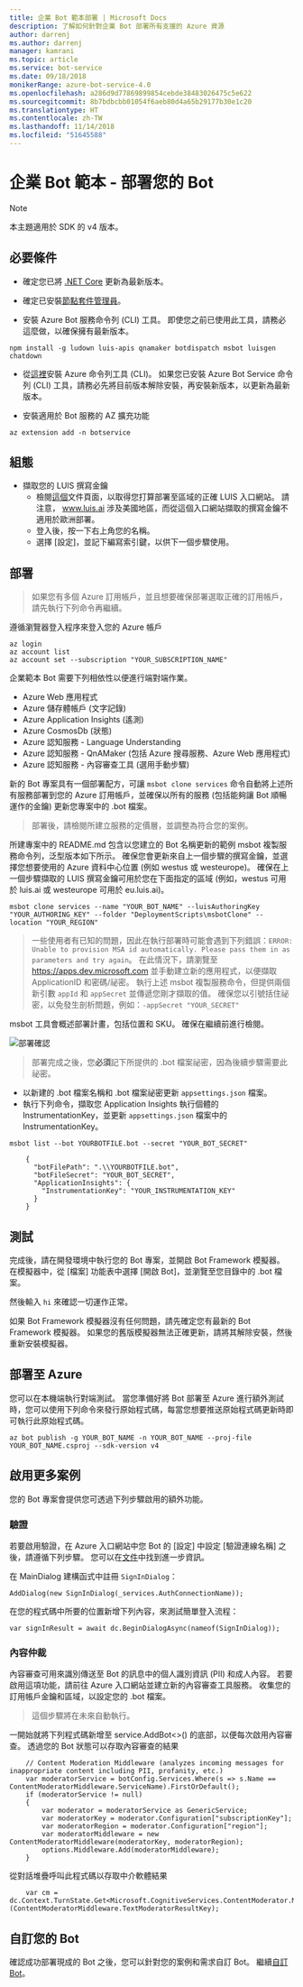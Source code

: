 ```yaml
---
title: 企業 Bot 範本部署 | Microsoft Docs
description: 了解如何針對企業 Bot 部署所有支援的 Azure 資源
author: darrenj
ms.author: darrenj
manager: kamrani
ms.topic: article
ms.service: bot-service
ms.date: 09/18/2018
monikerRange: azure-bot-service-4.0
ms.openlocfilehash: a286d9d77869899854cebde38483026475c5e622
ms.sourcegitcommit: 8b7bdbcbb01054f6aeb80d4a65b29177b30e1c20
ms.translationtype: HT
ms.contentlocale: zh-TW
ms.lasthandoff: 11/14/2018
ms.locfileid: "51645588"
---
```

# <a name="enterprise-bot-template---deploying-your-bot"></a>企業 Bot 範本 - 部署您的 Bot

> [!NOTE]
> 本主題適用於 SDK 的 v4 版本。 

## <a name="prerequisites"></a>必要條件

- 確定您已將 [.NET Core](https://www.microsoft.com/net/download) 更新為最新版本。

- 確定已安裝[節點套件管理員](https://nodejs.org/en/)。

- 安裝 Azure Bot 服務命令列 (CLI) 工具。 即使您之前已使用此工具，請務必這麼做，以確保擁有最新版本。

```shell
npm install -g ludown luis-apis qnamaker botdispatch msbot luisgen chatdown
```

- 從[這裡](https://docs.microsoft.com/en-us/cli/azure/install-azure-cli-windows?view=azure-cli-latest)安裝 Azure 命令列工具 (CLI)。 如果您已安裝 Azure Bot Service 命令列 (CLI) 工具，請務必先將目前版本解除安裝，再安裝新版本，以更新為最新版本。

- 安裝適用於 Bot 服務的 AZ 擴充功能
```shell
az extension add -n botservice
```

## <a name="configuration"></a>組態

- 擷取您的 LUIS 撰寫金鑰
   - 檢閱[這個](https://docs.microsoft.com/en-us/azure/cognitive-services/luis/luis-reference-regions)文件頁面，以取得您打算部署至區域的正確 LUIS 入口網站。 請注意， www.luis.ai 涉及美國地區，而從這個入口網站擷取的撰寫金鑰不適用於歐洲部署。
   - 登入後，按一下右上角您的名稱。
   - 選擇 [設定]，並記下編寫索引鍵，以供下一個步驟使用。

## <a name="deployment"></a>部署

>如果您有多個 Azure 訂用帳戶，並且想要確保部署選取正確的訂用帳戶，請先執行下列命令再繼續。

 遵循瀏覽器登入程序來登入您的 Azure 帳戶
```shell
az login
az account list
az account set --subscription "YOUR_SUBSCRIPTION_NAME"
```

企業範本 Bot 需要下列相依性以便進行端對端作業。
- Azure Web 應用程式
- Azure 儲存體帳戶 (文字記錄)
- Azure Application Insights (遙測)
- Azure CosmosDb (狀態)
- Azure 認知服務 - Language Understanding
- Azure 認知服務 - QnAMaker (包括 Azure 搜尋服務、Azure Web 應用程式)
- Azure 認知服務 - 內容審查工具 (選用手動步驟)

新的 Bot 專案具有一個部署配方，可讓 `msbot clone services` 命令自動將上述所有服務部署到您的 Azure 訂用帳戶，並確保以所有的服務 (包括能夠讓 Bot 順暢運作的金鑰) 更新您專案中的 .bot 檔案。

> 部署後，請檢閱所建立服務的定價層，並調整為符合您的案例。

所建專案中的 README.md 包含以您建立的 Bot 名稱更新的範例 msbot 複製服務命令列，泛型版本如下所示。 確保您會更新來自上一個步驟的撰寫金鑰，並選擇您想要使用的 Azure 資料中心位置 (例如 westus 或 westeurope)。 確保在上一個步驟擷取的 LUIS 撰寫金鑰可用於您在下面指定的區域 (例如，westus 可用於 luis.ai 或 westeurope 可用於 eu.luis.ai)。

```shell
msbot clone services --name "YOUR_BOT_NAME" --luisAuthoringKey "YOUR_AUTHORING_KEY" --folder "DeploymentScripts\msbotClone" --location "YOUR_REGION"
```

> 一些使用者有已知的問題，因此在執行部署時可能會遇到下列錯誤：`ERROR: Unable to provision MSA id automatically. Please pass them in as parameters and try again`。 在此情況下，請瀏覽至 https://apps.dev.microsoft.com 並手動建立新的應用程式，以便擷取 ApplicationID 和密碼/祕密。 執行上述 msbot 複製服務命令，但提供兩個新引數 `appId` 和 `appSecret` 並傳遞您剛才擷取的值。 確保您以引號括住祕密，以免發生剖析問題，例如：`-appSecret "YOUR_SECRET"`

msbot 工具會概述部署計畫，包括位置和 SKU。 確保在繼續前進行檢閱。

![部署確認](./media/enterprise-template/EnterpriseBot-ConfirmDeployment.png)

>部署完成之後，您**必須**記下所提供的 .bot 檔案祕密，因為後續步驟需要此祕密。

- 以新建的 .bot 檔案名稱和 .bot 檔案祕密更新 `appsettings.json` 檔案。
- 執行下列命令，擷取您 Application Insights 執行個體的 InstrumentationKey，並更新 `appsettings.json` 檔案中的 InstrumentationKey。

`msbot list --bot YOURBOTFILE.bot --secret "YOUR_BOT_SECRET"`

        {
          "botFilePath": ".\\YOURBOTFILE.bot",
          "botFileSecret": "YOUR_BOT_SECRET",
          "ApplicationInsights": {
            "InstrumentationKey": "YOUR_INSTRUMENTATION_KEY"
          }
        }

## <a name="testing"></a>測試

完成後，請在開發環境中執行您的 Bot 專案，並開啟 Bot Framework 模擬器。 在模擬器中，從 [檔案] 功能表中選擇 [開啟 Bot]，並瀏覽至您目錄中的 .bot 檔案。

然後輸入 ```hi``` 來確認一切運作正常。

如果 Bot Framework 模擬器沒有任何問題，請先確定您有最新的 Bot Framework 模擬器。 如果您的舊版模擬器無法正確更新，請將其解除安裝，然後重新安裝模擬器。

## <a name="deploy-to-azure"></a>部署至 Azure

您可以在本機端執行對端測試。 當您準備好將 Bot 部署至 Azure 進行額外測試時，您可以使用下列命令來發行原始程式碼，每當您想要推送原始程式碼更新時即可執行此原始程式碼。

```shell
az bot publish -g YOUR_BOT_NAME -n YOUR_BOT_NAME --proj-file YOUR_BOT_NAME.csproj --sdk-version v4
```

## <a name="enabling-more-scenarios"></a>啟用更多案例

您的 Bot 專案會提供您可透過下列步驟啟用的額外功能。

### <a name="authentication"></a>驗證

若要啟用驗證，在 Azure 入口網站中您 Bot 的 [設定] 中設定 [驗證連線名稱] 之後，請遵循下列步驟。 您可以在[文件](https://docs.microsoft.com/en-us/azure/bot-service/bot-builder-tutorial-authentication?view=azure-bot-service-3.0)中找到進一步資訊。

在 MainDialog 建構函式中註冊 `SignInDialog`：
    
`AddDialog(new SignInDialog(_services.AuthConnectionName));`

在您的程式碼中所要的位置新增下列內容，來測試簡單登入流程：
    
`var signInResult = await dc.BeginDialogAsync(nameof(SignInDialog));`

### <a name="content-moderation"></a>內容仲裁

內容審查可用來識別傳送至 Bot 的訊息中的個人識別資訊 (PII) 和成人內容。 若要啟用這項功能，請前往 Azure 入口網站並建立新的內容審查工具服務。 收集您的訂用帳戶金鑰和區域，以設定您的 .bot 檔案。 

> 這個步驟將在未來自動執行。

一開始就將下列程式碼新增至 service.AddBot<>() 的底部，以便每次啟用內容審查。 透過您的 Bot 狀態可以存取內容審查的結果 
    
```
    // Content Moderation Middleware (analyzes incoming messages for inappropriate content including PII, profanity, etc.)
    var moderatorService = botConfig.Services.Where(s => s.Name == ContentModeratorMiddleware.ServiceName).FirstOrDefault();
    if (moderatorService != null)
    {
        var moderator = moderatorService as GenericService;
        var moderatorKey = moderator.Configuration["subscriptionKey"];
        var moderatorRegion = moderator.Configuration["region"];
        var moderatorMiddleware = new ContentModeratorMiddleware(moderatorKey, moderatorRegion);
        options.Middleware.Add(moderatorMiddleware);
    }
```
從對話堆疊呼叫此程式碼以存取中介軟體結果
```     
    var cm = dc.Context.TurnState.Get<Microsoft.CognitiveServices.ContentModerator.Models.Screen>(ContentModeratorMiddleware.TextModeratorResultKey);
```

## <a name="customize-your-bot"></a>自訂您的 Bot

確認成功部署現成的 Bot 之後，您可以針對您的案例和需求自訂 Bot。 繼續[自訂 Bot](bot-builder-enterprise-template-customize.md)。
